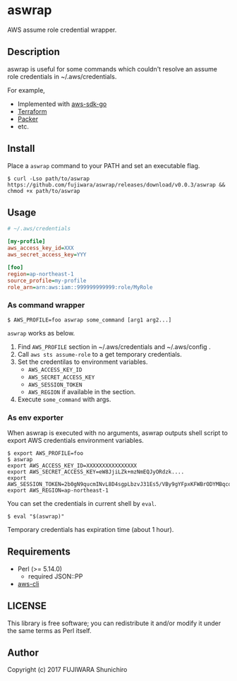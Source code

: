 # aswrap

AWS assume role credential wrapper.

## Description

aswrap is useful for some commands which couldn't resolve an assume role credentials in ~/.aws/credentials.

For example,

- Implemented with [aws-sdk-go](https://github.com/aws/aws-sdk-go)
- [Terraform](https://www.terraform.io/)
- [Packer](https://www.packer.io/)
- etc.

## Install

Place a `aswrap` command to your PATH and set an executable flag.

```console
$ curl -Lso path/to/aswrap https://github.com/fujiwara/aswrap/releases/download/v0.0.3/aswrap && chmod +x path/to/aswrap
```

## Usage

```ini
# ~/.aws/credentials

[my-profile]
aws_access_key_id=XXX
aws_secret_access_key=YYY

[foo]
region=ap-northeast-1
source_profile=my-profile
role_arn=arn:aws:iam::999999999999:role/MyRole
```

### As command wrapper

```console
$ AWS_PROFILE=foo aswrap some_command [arg1 arg2...]
```

`aswrap` works as below.

1. Find `AWS_PROFILE` section in ~/.aws/credentials and ~/.aws/config .
2. Call `aws sts assume-role` to a get temporary credentials.
3. Set the credentilas to environment variables.
   - `AWS_ACCESS_KEY_ID`
   - `AWS_SECRET_ACCESS_KEY`
   - `AWS_SESSION_TOKEN`
   - `AWS_REGION` if available in the section.
4. Execute `some_command` with args.

### As env exporter

When aswrap is executed with no arguments, aswrap outputs shell script to export AWS credentials environment variables.

```console
$ export AWS_PROFILE=foo
$ aswrap
export AWS_ACCESS_KEY_ID=XXXXXXXXXXXXXXXX
export AWS_SECRET_ACCESS_KEY=eW8JjiLZk+mzNmEQJyORdzk....
export AWS_SESSION_TOKEN=2b0gN9qucmINvL8D4sgpLbzvJ31Es5/VBy9gYFpxKFWBrODYMBqcq5WksJGp9RW.....
export AWS_REGION=ap-northeast-1
```

You can set the credentials in current shell by `eval`.

```console
$ eval "$(aswrap)"
```

Temporary credentials has expiration time (about 1 hour).

## Requirements

- Perl (>= 5.14.0)
  - required JSON::PP
- [aws-cli](https://github.com/aws/aws-cli)

## LICENSE

This library is free software; you can redistribute it and/or modify
it under the same terms as Perl itself.

## Author

Copyright (c) 2017 FUJIWARA Shunichiro

